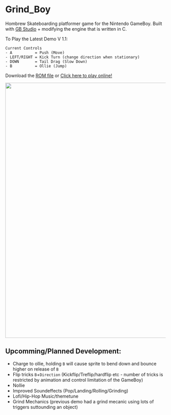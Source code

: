 # Grind_Boy
Hombrew Skateboarding platformer game for the Nintendo GameBoy.
Built with [GB Studio](https://www.gbstudio.dev/) + modifying the engine that is written in C.

To Play the Latest Demo V 1.1:
```
Current Controls
- A          = Push (Move)
- LEFT/RIGHT = Kick Turn (change direction when stationary)
- DOWN       = Tail Drag (Slow Down)
- B          = Ollie (Jump)
```
Download the [ROM file](https://github.com/Shellywell123/Grind_Boy/blob/GB-Studio-3.1/build/rom/game.gb) or [Click here to play online!](https://shellywell123.github.io/Grind_Boy/build/web/index.html)

<a href="https://shellywell123.github.io/Grind_Boy/build/web/index.html">
  <img src="https://github.com/Shellywell123/Grind_Boy/blob/GB-Studio-3.1/assets/screenshots/DemoV1.1.gif" width="800" />
</a>

## Upcomming/Planned Development:
 - Charge to ollie, holding `B` will cause sprite to bend down and bounce higher on release of `B`
 - Flip tricks `B`+`Direction` (Kickflip/Treflip/hardflip etc - number of tricks is restricted by animation and control limitation of the GameBoy)
 - Nollie
 - Improved Soundeffects (Pop/Landing/Rolling/Grinding)
 - Lofi/Hip-Hop Music/themetune
 - Grind Mechanics (previous demo had a grind mecanic using lots of triggers suttounding an object)

